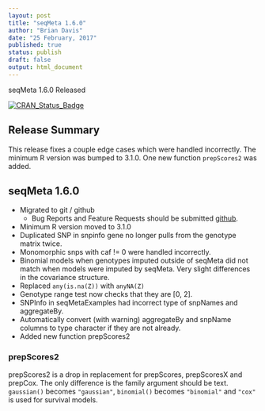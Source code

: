 ```yaml
---
layout: post
title: "seqMeta 1.6.0"
author: "Brian Davis"
date: "25 February, 2017"
published: true
status: publish
draft: false
output: html_document
---
```

 
seqMeta 1.6.0 Released 
 
[![CRAN\_Status\_Badge](http://www.r-pkg.org/badges/version/seqMeta)](http://cran.r-project.org/web/packages/seqMeta)
 
## Release Summary
 
This release fixes a couple edge cases which were handled incorrectly.  The minimum R version was bumped to 3.1.0.  One new function `prepScores2` was added.
 
 
## seqMeta 1.6.0
 
* Migrated to git / github
    + Bug Reports and Feature Requests should be submitted [github](https://github.com/DavisBrian/seqMeta/issues).
* Minimum R version moved to 3.1.0
* Duplicated SNP in snpinfo gene no longer pulls from the genotype matrix twice.
* Monomorphic snps with caf != 0 were handled incorrectly.
* Binomial models when genotypes imputed outside of seqMeta did not match when models were imputed by seqMeta.  Very slight differences in the covariance structure.
* Replaced `any(is.na(Z))` with `anyNA(Z)`
* Genotype range test now checks that they are [0, 2].
* SNPInfo in seqMetaExamples had incorrect type of snpNames and aggregateBy.
* Automatically convert (with warning) aggregateBy and snpName columns to type character if they are not already.
* Added new function prepScores2
 
 
### prepScores2
 
prepScores2 is a drop in replacement for prepScores, prepScoresX and prepCox. The only difference is the family argument should be text. `gaussian()` becomes `"gaussian"`, `binomial()` becomes `"binomial"` and `"cox"` is used for survival models. 
